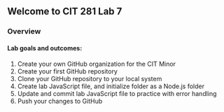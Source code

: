 ## Welcome to CIT 281 Lab 7

### Overview

#### Lab goals and outcomes:

1. Create your own GitHub organization for the CIT Minor
2. Create your first GitHub repository
3. Clone your GitHub repository to your local system
4. Create lab JavaScript file, and initialize folder as a Node.js folder
5. Update and commit lab JavaScript file to practice with error handling
6. Push your changes to GitHub

